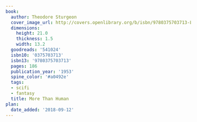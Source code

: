 ```yaml
---
book:
  author: Theodore Sturgeon
  cover_image_url: http://covers.openlibrary.org/b/isbn/9780375703713-L.jpg
  dimensions:
    height: 21.0
    thickness: 1.5
    width: 13.2
  goodreads: '541024'
  isbn10: '0375703713'
  isbn13: '9780375703713'
  pages: 186
  publication_year: '1953'
  spine_color: '#a0492e'
  tags:
  - scifi
  - fantasy
  title: More Than Human
plan:
  date_added: '2018-09-12'
---
```

